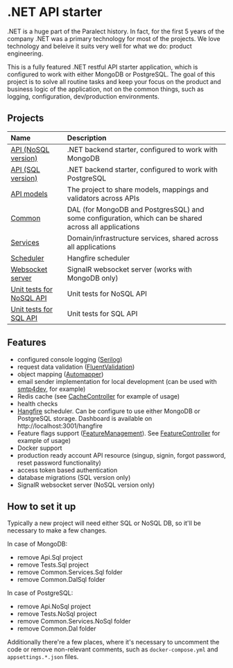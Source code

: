 # .NET API starter

.NET is a huge part of the Paralect history. In fact, for the first 5 years of the company .NET was a primary technology for most of the projects. We love technology and beleive it suits very well for what we do: product engineering.

This is a fully featured .NET restful API starter application, which is configured to work with either MongoDB or PostgreSQL. The goal of this project is to solve all routine tasks and keep your focus on the product and business logic of the application, not on the common things, such as logging, configuration, dev/production environments.

## Projects

|Name|Description|
|:---|:----------|
|[API (NoSQL version)](src/app/Api.NoSql)|.NET backend starter, configured to work with MongoDB|
|[API (SQL version)](src/app/Api.Sql)|.NET backend starter, configured to work with PostgreSQL|
|[API models](src/app/Api.Views)|The project to share models, mappings and validators across APIs|
|[Common](src/app/Common)|DAL (for MongoDB and PostgresSQL) and some configuration, which can be shared across all applications|
|[Services](src/app/Common.Services)|Domain/infrastructure services, shared across all applications|
|[Scheduler](src/app/Scheduler)|Hangfire scheduler|
|[Websocket server](src/app/SignalR)|SignalR websocket server (works with MongoDB only)|
|[Unit tests for NoSQL API](src/app/Tests.NoSql)|Unit tests for NoSQL API|
|[Unit tests for SQL API](src/app/Tests.Sql)|Unit tests for SQL API|

## Features

- configured console logging ([Serilog](https://serilog.net/))
- request data validation ([FluentValidation](https://fluentvalidation.net/))
- object mapping ([Automapper](https://automapper.org/))
- email sender implementation for local development (can be used with [smtp4dev](https://github.com/rnwood/smtp4dev), for example)
- Redis cache (see [CacheController](src/app/Api.NoSql/Controllers/CacheController.cs) for example of usage)
- health checks
- [Hangfire](https://www.hangfire.io/) scheduler. Can be configure to use either MongoDB or PostgreSQL storage. Dashboard is available on http://localhost:3001/hangfire
- Feature flags support ([FeatureManagement](https://github.com/microsoft/FeatureManagement-Dotnet)). See [FeatureController](src/app/Api.NoSql/Controllers/FeatureController.cs) for example of usage)
- Docker support
- production ready account API resource (singup, signin, forgot password, reset password functionality)
- access token based authentication
- database migrations (SQL version only)
- SignalR websocket server (NoSQL version only)

## How to set it up

Typically a new project will need either SQL or NoSQL DB, so it'll be necessary to make a few changes.

In case of MongoDB:
- remove Api.Sql project
- remove Tests.Sql project
- remove Common.Services.Sql folder
- remove Common.DalSql folder

In case of PostgreSQL:
- remove Api.NoSql project
- remove Tests.NoSql project
- remove Common.Services.NoSql folder
- remove Common.Dal folder

Additionally there're a few places, where it's necessary to uncomment the code or remove non-relevant comments, such as `docker-compose.yml` and `appsettings.*.json` files.